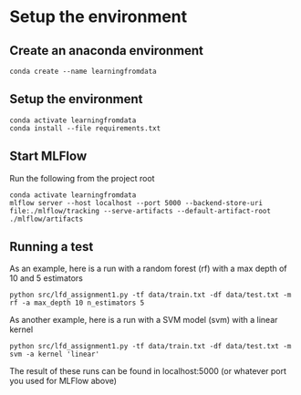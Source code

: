 # Setup the environment

## Create an anaconda environment
```{bash}
conda create --name learningfromdata
```
## Setup the environment
```{bash}
conda activate learningfromdata
conda install --file requirements.txt
``` 

## Start MLFlow

Run the following from the project root
```{bash}
conda activate learningfromdata
mlflow server --host localhost --port 5000 --backend-store-uri file:./mlflow/tracking --serve-artifacts --default-artifact-root ./mlflow/artifacts
```

## Running a test

As an example, here is a run with a random forest (rf) with a max depth of 10 and 5 estimators
```{bash}
python src/lfd_assignment1.py -tf data/train.txt -df data/test.txt -m rf -a max_depth 10 n_estimators 5
```
As another example, here is a run with a SVM model (svm) with a linear kernel
```{bash}
python src/lfd_assignment1.py -tf data/train.txt -df data/test.txt -m svm -a kernel 'linear'
```
The result of these runs can be found in localhost:5000 (or whatever port you used for MLFlow above)